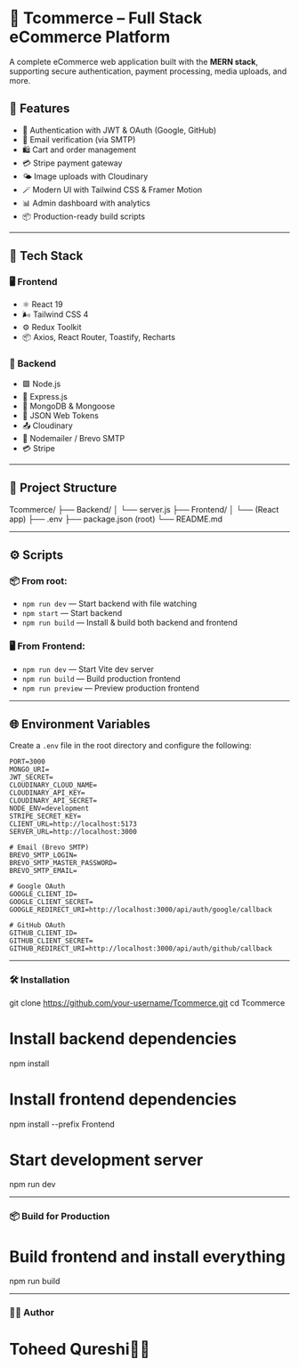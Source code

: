 # 🛒 Tcommerce – Full Stack eCommerce Platform

A complete eCommerce web application built with the **MERN stack**, supporting secure authentication, payment processing, media uploads, and more.

## 🚀 Features

- 🔐 Authentication with JWT & OAuth (Google, GitHub)
- 📧 Email verification (via SMTP)
- 🛍️ Cart and order management
- 💳 Stripe payment gateway
- 🌤️ Image uploads with Cloudinary
- 🪄 Modern UI with Tailwind CSS & Framer Motion
- 📊 Admin dashboard with analytics
- 📦 Production-ready build scripts

---

## 🧱 Tech Stack

### 🖥️ Frontend
- ⚛️ React 19
- 🌬️ Tailwind CSS 4
- ⚙️ Redux Toolkit
- 📦 Axios, React Router, Toastify, Recharts

### 🔧 Backend
- 🟩 Node.js
- 🚂 Express.js
- 🍃 MongoDB & Mongoose
- 🔑 JSON Web Tokens
- 📤 Cloudinary
- 📧 Nodemailer / Brevo SMTP
- 💳 Stripe

---

## 📁 Project Structure

Tcommerce/
├── Backend/
│ └── server.js
├── Frontend/
│ └── (React app)
├── .env
├── package.json (root)
└── README.md


---

## ⚙️ Scripts

### 📦 From root:

- `npm run dev` — Start backend with file watching  
- `npm start` — Start backend  
- `npm run build` — Install & build both backend and frontend

### 🖥️ From Frontend:

- `npm run dev` — Start Vite dev server  
- `npm run build` — Build production frontend  
- `npm run preview` — Preview production frontend  

---

## 🌐 Environment Variables

Create a `.env` file in the root directory and configure the following:

```env
PORT=3000
MONGO_URI=
JWT_SECRET=
CLOUDINARY_CLOUD_NAME=
CLOUDINARY_API_KEY=
CLOUDINARY_API_SECRET=
NODE_ENV=development
STRIPE_SECRET_KEY=
CLIENT_URL=http://localhost:5173
SERVER_URL=http://localhost:3000

# Email (Brevo SMTP)
BREVO_SMTP_LOGIN=
BREVO_SMTP_MASTER_PASSWORD=
BREVO_SMTP_EMAIL=

# Google OAuth
GOOGLE_CLIENT_ID=
GOOGLE_CLIENT_SECRET=
GOOGLE_REDIRECT_URI=http://localhost:3000/api/auth/google/callback

# GitHub OAuth
GITHUB_CLIENT_ID=
GITHUB_CLIENT_SECRET=
GITHUB_REDIRECT_URI=http://localhost:3000/api/auth/github/callback
```
---

### 🛠️ Installation
git clone https://github.com/your-username/Tcommerce.git
cd Tcommerce

# Install backend dependencies
npm install

# Install frontend dependencies
npm install --prefix Frontend

# Start development server
npm run dev

---
### 📦 Build for Production
# Build frontend and install everything
npm run build

---
### 🧑‍💻 Author
# Toheed Qureshi🧑‍💻

